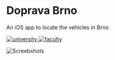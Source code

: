 # Doprava Brno
An iOS app to locate the vehicles in Brno


<a href="https://www.muni.cz/en">
	<img src="https://img.shields.io/badge/University-Masaryk%20University%20-red.svg" alt="university">
</a>
<a href="https://www.fi.muni.cz/index.html.en">
	<img src="https://img.shields.io/badge/Faculty-Faculty%20of%20Informatics-blue.svg" alt="faculty">
</a>

![Screebshots](https://i.imgur.com/5YB6vPK.jpg)
